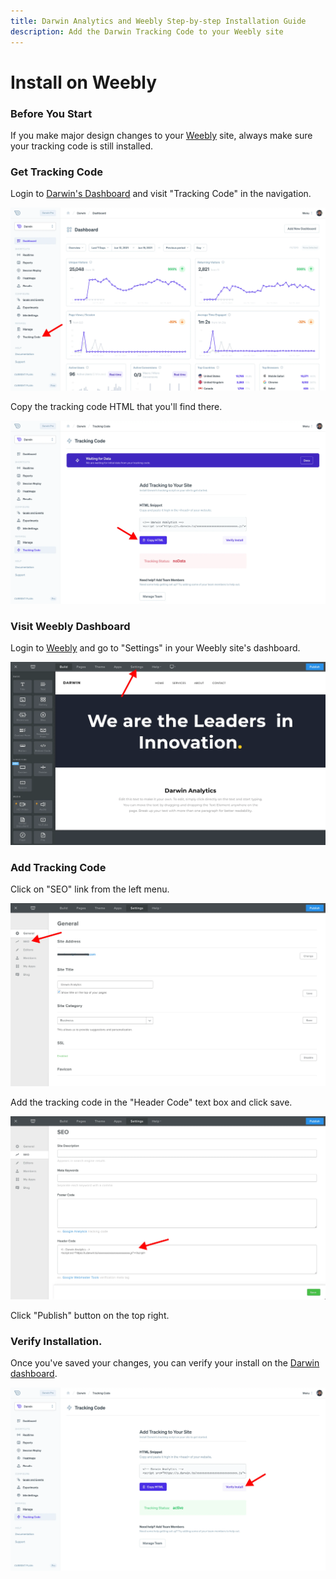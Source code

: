 ```yaml
---
title: Darwin Analytics and Weebly Step-by-step Installation Guide
description: Add the Darwin Tracking Code to your Weebly site
---
```


# Install on Weebly

### Before You Start

If you make major design changes to your [Weebly](https://www.weebly.com/) site, always make sure your tracking code is still installed.

### Get Tracking Code

Login to [Darwin's Dashboard](https://app.darwin.so/login) and visit "Tracking Code" in the navigation.

![Tracking Code](../install2.webp "Darwin - Tracking Code")

Copy the tracking code HTML that you'll find there.

![Copy Tracking Code](../install3.webp "Darwin - Copy Tracking Code")

### Visit Weebly Dashboard

Login to [Weebly](https://www.weebly.com/) and go to "Settings" in your Weebly site's dashboard.

![Settings](./weebly1.webp "Weebly - Settings")

### Add Tracking Code

Click on "SEO" link from the left menu.

![SEO Link](./weebly2.webp "Weebly - SEO Link")

Add the tracking code in the "Header Code" text box and click save.

![Add Tracking Code](./weebly3.webp "Weebly - Add Tracking Code")

Click "Publish" button on the top right.

### Verify Installation.

Once you've saved your changes, you can verify your install on the [Darwin dashboard](https://app.darwin.so).

![Verify Tracking Code](../install5.webp "Darwin - Verify Tracking Code")
